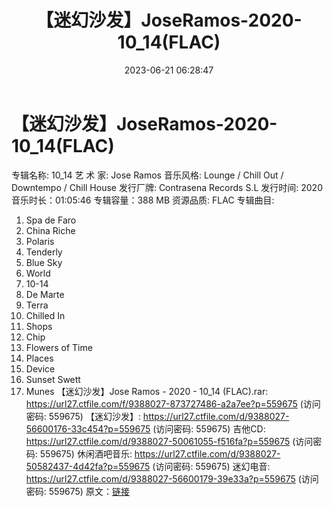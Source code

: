 ﻿---
title: 【迷幻沙发】JoseRamos-2020-10_14(FLAC)
date: 2023-06-21 06:28:47
categories: 古典音乐、新世纪、纯音雅乐
tags: 纯音雅乐
---
# 【迷幻沙发】JoseRamos-2020-10_14(FLAC)

专辑名称: 10_14
艺 术 家: Jose Ramos
音乐风格: Lounge / Chill Out / Downtempo / Chill House
发行厂牌: Contrasena Records S.L
发行时间: 2020
音乐时长：01:05:46
专辑容量：388 MB
资源品质: FLAC
专辑曲目:
01. Spa de Faro
02. China Riche
03. Polaris
04. Tenderly
05. Blue Sky
06. World
07. 10-14
08. De Marte
09. Terra
10. Chilled In
11. Shops
12. Chip
13. Flowers of Time
14. Places
15. Device
16. Sunset Swett
17. Munes
【迷幻沙发】Jose Ramos - 2020 - 10_14 (FLAC).rar: https://url27.ctfile.com/f/9388027-873727486-a2a7ee?p=559675
(访问密码: 559675)
【迷幻沙发】: https://url27.ctfile.com/d/9388027-56600176-33c454?p=559675
(访问密码: 559675)
吉他CD: https://url27.ctfile.com/d/9388027-50061055-f516fa?p=559675
(访问密码: 559675)
休闲酒吧音乐: https://url27.ctfile.com/d/9388027-50582437-4d42fa?p=559675
(访问密码: 559675)
迷幻电音: https://url27.ctfile.com/d/9388027-56600179-39e33a?p=559675
(访问密码: 559675)
原文：[链接](https://blog.sina.com.cn/s/blog_1647c7e76010312f9.html)